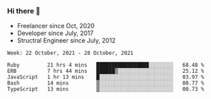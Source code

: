 ### Hi there 👋

- Freelancer since Oct, 2020
- Developer since July, 2017
- Structral Engineer since July, 2012

<!--START_SECTION:waka-->
```text
Week: 22 October, 2021 - 28 October, 2021

Ruby         21 hrs 4 mins   █████████████████░░░░░░░░   68.48 % 
ERB          7 hrs 44 mins   ██████▒░░░░░░░░░░░░░░░░░░   25.12 % 
JavaScript   1 hr 13 mins    █░░░░░░░░░░░░░░░░░░░░░░░░   03.97 % 
Bash         14 mins         ▒░░░░░░░░░░░░░░░░░░░░░░░░   00.77 % 
TypeScript   13 mins         ▒░░░░░░░░░░░░░░░░░░░░░░░░   00.73 % 
```
<!--END_SECTION:waka-->
